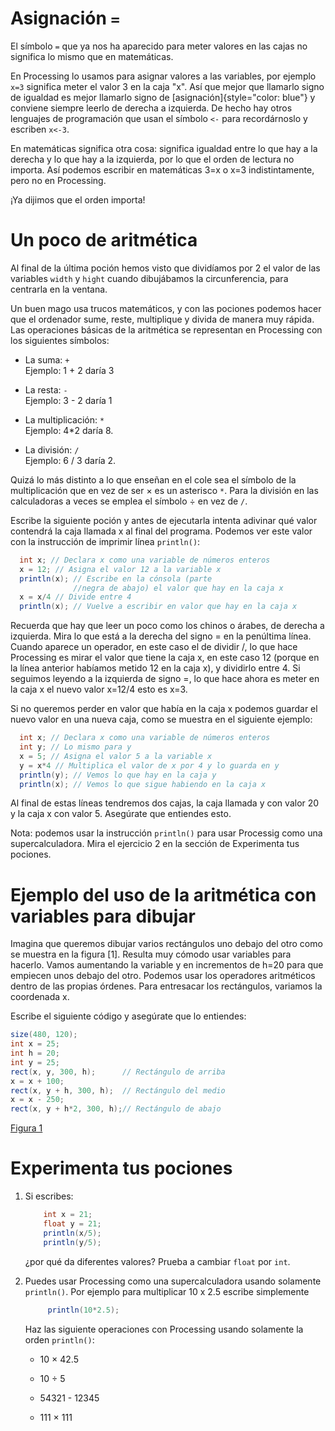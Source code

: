 # Asignación `=`

El símbolo `=` que ya nos ha aparecido para meter valores en las cajas
no significa lo mismo que en matemáticas.

En Processing lo usamos para asignar valores a las variables, por
ejemplo `x=3` significa meter el valor 3 en la caja "x". Así que mejor
que llamarlo signo de igualdad es mejor llamarlo signo de
[asignación]{style="color: blue"} y conviene siempre leerlo de derecha a
izquierda. De hecho hay otros lenguajes de programación que usan el
símbolo `<-` para recordárnoslo y escriben `x<-3`.

En matemáticas significa otra cosa: significa igualdad entre lo que hay
a la derecha y lo que hay a la izquierda, por lo que el orden de lectura
no importa. Así podemos escribir en matemáticas 3=x o x=3
indistintamente, pero no en Processing.

¡Ya dijimos que el orden importa!

# Un poco de aritmética

Al final de la última poción hemos visto que dividíamos por 2 el valor
de las variables `width` y `hight` cuando dibujábamos la circunferencia,
para centrarla en la ventana.

Un buen mago usa trucos matemáticos, y con las pociones podemos hacer
que el ordenador sume, reste, multiplique y divida de manera muy rápida.
Las operaciones básicas de la aritmética se representan en Processing
con los siguientes símbolos:

-   La suma: `+`\
    Ejemplo: 1 + 2 daría 3

-   La resta: `-`\
    Ejemplo: 3 - 2 daría 1

-   La multiplicación: `*`\
    Ejemplo: 4*2 daría 8.

-   La división: `/`\
    Ejemplo: 6 / 3 daría 2.

Quizá lo más distinto a lo que enseñan en el cole sea el símbolo de la
multiplicación que en vez de ser &#215; es un asterisco `*`. Para la
división en las calculadoras a veces se emplea el símbolo &#247; en vez
de `/`.

Escribe la siguiente poción y antes de ejecutarla intenta adivinar qué
valor contendrá la caja llamada x al final del programa. Podemos ver
este valor con la instrucción de imprimir línea `println()`:

``` {.java bgcolor="olive!10"}
  int x; // Declara x como una variable de números enteros
  x = 12; // Asigna el valor 12 a la variable x
  println(x); // Escribe en la cónsola (parte
              //negra de abajo) el valor que hay en la caja x
  x = x/4 // Divide entre 4
  println(x); // Vuelve a escribir en valor que hay en la caja x
```

Recuerda que hay que leer un poco como los chinos o árabes, de derecha a
izquierda. Mira lo que está a la derecha del signo = en la penúltima
línea. Cuando aparece un operador, en este caso el de dividir /, lo
que hace Processing es mirar el valor que tiene la caja x, en este
caso 12 (porque en la línea anterior habíamos metido 12 en la caja
x), y dividirlo entre 4. Si seguimos leyendo a la izquierda de signo
=, lo que hace ahora es meter en la caja x el nuevo valor x=12/4
esto es x=3.

Si no queremos perder en valor que había en la caja x podemos guardar
el nuevo valor en una nueva caja, como se muestra en el siguiente
ejemplo:

``` {.java bgcolor="olive!10"}
  int x; // Declara x como una variable de números enteros
  int y; // Lo mismo para y
  x = 5; // Asigna el valor 5 a la variable x
  y = x*4 // Multiplica el valor de x por 4 y lo guarda en y
  println(y); // Vemos lo que hay en la caja y 
  println(x); // Vemos lo que sigue habiendo en la caja x
```

Al final de estas líneas tendremos dos cajas, la caja llamada y con
valor 20 y la caja x con valor 5. Asegúrate que entiendes esto.

Nota: podemos usar la instrucción `println()` para usar Processig como
una supercalculadora. Mira el ejercicio 2 en la sección de Experimenta
tus pociones.

# Ejemplo del uso de la aritmética con variables para dibujar

Imagina que queremos dibujar varios rectángulos uno debajo del otro como
se muestra en la figura [1]. Resulta muy cómodo usar variables para hacerlo.
Vamos aumentando la variable y en incrementos de h=20 para que
empiecen unos debajo del otro. Podemos usar los operadores aritméticos
dentro de las propias órdenes. Para entresacar los rectángulos, variamos
la coordenada x.

Escribe el siguiente código y asegúrate que lo entiendes:

``` {.java bgcolor="olive!10"}
size(480, 120);
int x = 25;
int h = 20;
int y = 25;
rect(x, y, 300, h);      // Rectángulo de arriba
x = x + 100;
rect(x, y + h, 300, h);  // Rectángulo del medio
x = x - 250;
rect(x, y + h*2, 300, h);// Rectángulo de abajo
```

[Figura 1](pictures/ps10_1.png)

# Experimenta tus pociones

1.  Si escribes:

    ``` {.java bgcolor="olive!10"}
        int x = 21;
        float y = 21;
        println(x/5);
        println(y/5);
    ```

    ¿por qué da diferentes valores? Prueba a cambiar `float` por `int`.

2.  Puedes usar Processing como una supercalculadora usando solamente
    `println()`. Por ejemplo para multiplicar 10 x 2.5 escribe
    simplemente

    ``` {.java bgcolor="olive!10"}
         println(10*2.5);
    ```

    Haz las siguiente operaciones con Processing usando solamente la
    orden `println()`:

    -   10 &#215; 42.5

    -   10 &#247; 5

    -   54321 - 12345 

    -   111 &#215; 111
